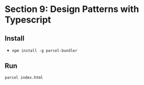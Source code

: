 # Section 9: Design Patterns with Typescript

## Install

- `npm install -g parcel-bundler`

## Run

`parcel index.html`
